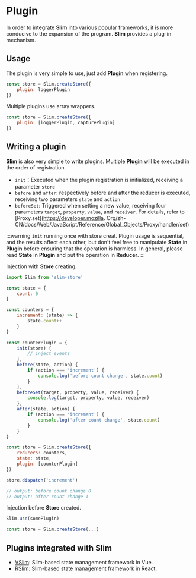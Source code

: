 # Plugin

In order to integrate **Slim** into various popular frameworks, it is more conducive to the expansion of the program. **Slim** provides a plug-in mechanism.

## Usage

The plugin is very simple to use, just add **Plugin** when registering.

```javascript
const store = Slim.createStore({
    plugin: loggerPlugin
})
```

Multiple plugins use array wrappers.

```javascript
const store = Slim.createStore({
    plugin: [loggerPlugin, capturePlugin]
})
```

## Writing a plugin

**Slim** is also very simple to write plugins. Multiple **Plugin** will be executed in the order of registration

* `init`：Executed when the plugin registration is initialized, receiving a parameter `store`
* `before` and `after`: respectively before and after the reducer is executed, receiving two parameters `state` and `action`
* `beforeSet`: Triggered when setting a new value, receiving four parameters `target`, `property`, `value`, and `receiver`. For details, refer to [Proxy.set](https://developer.mozilla. Org/zh-CN/docs/Web/JavaScript/Reference/Global_Objects/Proxy/handler/set)

:::warning
`init` running once with store creat. Plugin usage is sequential, and the results affect each other, but don't feel free to manipulate **State** in **Plugin** before ensuring that the operation is harmless. In general, please read **State** in **Plugin** and put the operation in **Reducer**.
:::

Injection with **Store** creating. 

```javascript
import Slim from 'slim-store'

const state = {
    count: 0
}

const counters = {
    increment: (state) => {
        state.count++
    }
}

const counterPlugin = {
	init(store) {
 	    // inject events
	},
    before(state, action) {
        if (action === 'increment') {
            console.log('before count change', state.count)
        }
    },
    beforeSet(target, property, value, receiver) {
        console.log(target, property, value, receiver)
    },
    after(state, action) {
        if (action === 'increment') {
            console.log('after count change', state.count)
        }
    }
}

const store = Slim.createStore({
    reducers: counters,
    state: state,
    plugin: [counterPlugin]
})

store.dispatch('increment')

// output: before count change 0
// output: after count change 1
```

Injection before **Store** created.

```javascript
Slim.use(somePlugin)

const store = Slim.createStore(...)
``` 

## Plugins integrated with Slim 
* [VSlim](/vslim.html): Slim-based state management framework in Vue.
* [RSlim](/rslim.html): Slim-based state management framework in React.
